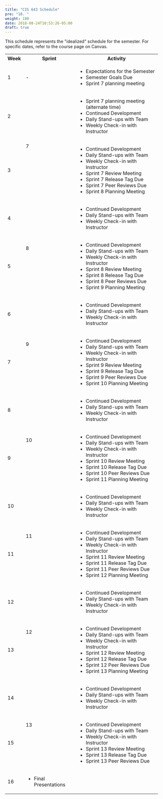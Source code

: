 ```yaml
---
title: "CIS 643 Schedule"
pre: "10. "
weight: 100
date: 2018-08-24T10:53:26-05:00
draft: true
---
```


This schedule represents the "idealized" schedule for the semester.  For specific dates, refer to the course page on Canvas.

<table>
<tr>
    <th>Week</th>
    <th>Sprint</th>
    <th>Activity</th>
</tr>
<tr>
    <td>1</td>
    <td>-</td>
    <td>
        <ul>
            <li>Expectations for the Semester</li>
            <li>Semester Goals Due</li>
            <li>Sprint 7 planning meeting</li>            
        </ul>
    </td>
</tr>
<tr>
    <td>2</td>
    <td rowspan=2>7</td>
    <td>
        <ul>
            <li>Sprint 7 planning meeting (alternate time)</li>
            <li>Continued Development</li>
            <li>Daily Stand-ups with Team</li>
            <li>Weekly Check-in with Instructor</li>
        </ul>
    </td>
</tr>
<tr>
    <td>3</td>
    <td>
        <ul>
            <li>Continued Development</li>
            <li>Daily Stand-ups with Team</li>
            <li>Weekly Check-in with Instructor</li>
            <li>Sprint 7 Review Meeting</li>
            <li>Sprint 7 Release Tag Due</li>
            <li>Sprint 7 Peer Reviews Due</li>
            <li>Sprint 8 Planning Meeting</li>
        </ul>
    </td>
</tr>
<tr>
    <td>4</td>
    <td rowspan=2>8</td>
    <td>
        <ul>
            <li>Continued Development</li>
            <li>Daily Stand-ups with Team</li>
            <li>Weekly Check-in with Instructor</li>
        </ul>
    </td>
</tr>
<tr>
    <td>5</td>
    <td>
        <ul>
            <li>Continued Development</li>
            <li>Daily Stand-ups with Team</li>
            <li>Weekly Check-in with Instructor</li>
            <li>Sprint 8 Review Meeting</li>
            <li>Sprint 8 Release Tag Due</li>
            <li>Sprint 8 Peer Reviews Due</li>
            <li>Sprint 9 Planning Meeting</li>
        </ul>
    </td>
</tr>
<tr>
    <td>6</td>
    <td rowspan=2>9</td>
    <td>
        <ul>
            <li>Continued Development</li>
            <li>Daily Stand-ups with Team</li>
            <li>Weekly Check-in with Instructor</li>
        </ul>
    </td>
</tr>
<tr>
    <td>7</td>
    <td>
        <ul>
            <li>Continued Development</li>
            <li>Daily Stand-ups with Team</li>
            <li>Weekly Check-in with Instructor</li>
            <li>Sprint 9 Review Meeting</li>
            <li>Sprint 9 Release Tag Due</li>
            <li>Sprint 9 Peer Reviews Due</li>
            <li>Sprint 10 Planning Meeting</li>
        </ul>
    </td>
  </tr>
<tr>
<tr>
    <td>8</td>
    <td rowspan=2>10</td>
    <td>
        <ul>
            <li>Continued Development</li>
            <li>Daily Stand-ups with Team</li>
            <li>Weekly Check-in with Instructor</li>
        </ul>
    </td>
</tr>
<tr>
    <td>9</td>
    <td>
        <ul>
            <li>Continued Development</li>
            <li>Daily Stand-ups with Team</li>
            <li>Weekly Check-in with Instructor</li>
            <li>Sprint 10 Review Meeting</li>
            <li>Sprint 10 Release Tag Due</li>
            <li>Sprint 10 Peer Reviews Due</li>
            <li>Sprint 11 Planning Meeting</li>
        </ul>
    </td>
  </tr>
<tr>
    <td>10</td>
    <td rowspan=2>11</td>
    <td>
        <ul>
            <li>Continued Development</li>
            <li>Daily Stand-ups with Team</li>
            <li>Weekly Check-in with Instructor</li>
        </ul>
    </td>
</tr>
<tr>
    <td>11</td>
    <td>
        <ul>
            <li>Continued Development</li>
            <li>Daily Stand-ups with Team</li>
            <li>Weekly Check-in with Instructor</li>
            <li>Sprint 11 Review Meeting</li>
            <li>Sprint 11 Release Tag Due</li>
            <li>Sprint 11 Peer Reviews Due</li>
            <li>Sprint 12 Planning Meeting</li>
        </ul>
    </td>
  </tr>
<tr>
    <td>12</td>
    <td rowspan=2>12</td>
    <td>
        <ul>
            <li>Continued Development</li>
            <li>Daily Stand-ups with Team</li>
            <li>Weekly Check-in with Instructor</li>
        </ul>
    </td>
</tr>
<tr>
    <td>13</td>
    <td>
        <ul>
            <li>Continued Development</li>
            <li>Daily Stand-ups with Team</li>
            <li>Weekly Check-in with Instructor</li>
            <li>Sprint 12 Review Meeting</li>
            <li>Sprint 12 Release Tag Due</li>
            <li>Sprint 12 Peer Reviews Due</li>
            <li>Sprint 13 Planning Meeting</li>
        </ul>
    </td>
  </tr>
<tr>
    <td>14</td>
    <td rowspan=2>13</td>
    <td>
        <ul>
            <li>Continued Development</li>
            <li>Daily Stand-ups with Team</li>
            <li>Weekly Check-in with Instructor</li>
        </ul>
    </td>
</tr>
<tr>
    <td>15</td>
    <td>
        <ul>
            <li>Continued Development</li>
            <li>Daily Stand-ups with Team</li>
            <li>Weekly Check-in with Instructor</li>
            <li>Sprint 13 Review Meeting</li>
            <li>Sprint 13 Release Tag Due</li>
            <li>Sprint 13 Peer Reviews Due</li>
        </ul>
    </td>
  </tr>
  <tr>
    <td>16</td>
    <td>
        <ul>
            <li>Final Presentations</li>
        </ul>
    </td>
  </tr>
</table>
